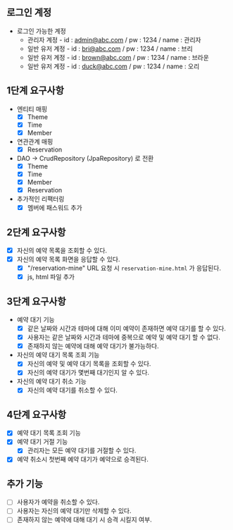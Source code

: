 ## 로그인 계정

- 로그인 가능한 계정
    - 관리자 계정 - id : admin@abc.com / pw : 1234 / name : 관리자
    - 일반 유저 계정 - id : bri@abc.com / pw : 1234 / name : 브리
    - 일반 유저 계정 - id : brown@abc.com / pw : 1234 / name : 브라운
    - 일반 유저 계정 - id : duck@abc.com / pw : 1234 / name : 오리

## 1단계 요구사항

- 엔티티 매핑
    - [x] Theme
    - [x] Time
    - [x] Member
- 연관관계 매핑
    - [x] Reservation
- DAO -> CrudRepository (JpaRepository) 로 전환
    - [x] Theme
    - [x] Time
    - [x] Member
    - [x] Reservation
- 추가적인 리팩터링
    - [x] 멤버에 패스워드 추가

## 2단계 요구사항

- [x] 자신의 예약 목록을 조회할 수 있다.
- [x] 자신의 예약 목록 화면을 응답할 수 있다.
    - [x] "/reservation-mine" URL 요청 시 `reservation-mine.html` 가 응답된다.
    - [x] js, html 파일 추가

## 3단계 요구사항

- 예약 대기 기능
    - [x] 같은 날짜와 시간과 테마에 대해 이미 예약이 존재하면 예약 대기를 할 수 있다.
    - [x] 사용자는 같은 날짜와 시간과 테마에 중복으로 예약 및 예약 대기 할 수 없다.
    - [x] 존재하지 않는 예약에 대해 예약 대기가 불가능하다.

- 자신의 예약 대기 목록 조회 기능
    - [x] 자신의 예약 및 예약 대기 목록을 조회할 수 있다.
    - [x] 자신의 예약 대기가 몇번째 대기인지 알 수 있다.

- 자신의 예약 대기 취소 기능
    - [x] 자신의 예약 대기를 취소할 수 있다.

## 4단계 요구사항

- [x] 예약 대기 목록 조회 기능
- [x] 예약 대기 거절 기능
    - [x] 관리자는 모든 예약 대기를 거절할 수 있다.
- [x] 예약 취소시 첫번째 예약 대기가 예약으로 승격된다.

## 추가 기능

- [ ] 사용자가 예약을 취소할 수 있다.
- [ ] 사용자는 자신의 예약 대기만 삭제할 수 있다.
- [ ] 존재하지 않는 예약에 대해 대기 시 승격 시킬지 여부.
